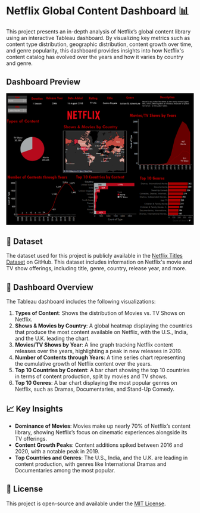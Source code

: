 

# Netflix Global Content Dashboard 📊

This project presents an in-depth analysis of Netflix’s global content library using an interactive Tableau dashboard. By visualizing key metrics such as content type distribution, geographic distribution, content growth over time, and genre popularity, this dashboard provides insights into how Netflix's content catalog has evolved over the years and how it varies by country and genre.

## Dashboard Preview
![Netflix Dashboard](https://github.com/Shristi-Kammar/Netflix-Content-Analysis/blob/main/Screenshot%202024-10-11%20142726.png)

## 📁 Dataset

The dataset used for this project is publicly available in the [Netflix Titles Dataset](https://github.com/DataScienceRoadMapDSRM/Tableau-Dashboards-info/blob/main/netflix_titles.csv) on GitHub. This dataset includes information on Netflix's movie and TV show offerings, including title, genre, country, release year, and more.

## 🎨 Dashboard Overview

The Tableau dashboard includes the following visualizations:

1. **Types of Content**: Shows the distribution of Movies vs. TV Shows on Netflix.
2. **Shows & Movies by Country**: A global heatmap displaying the countries that produce the most content available on Netflix, with the U.S., India, and the U.K. leading the chart.
3. **Movies/TV Shows by Year**: A line graph tracking Netflix content releases over the years, highlighting a peak in new releases in 2019.
4. **Number of Contents through Years**: A time series chart representing the cumulative growth of Netflix content over the years.
5. **Top 10 Countries by Content**: A bar chart showing the top 10 countries in terms of content production, split by movies and TV shows.
6. **Top 10 Genres**: A bar chart displaying the most popular genres on Netflix, such as Dramas, Documentaries, and Stand-Up Comedy.



## 📈 Key Insights

- **Dominance of Movies**: Movies make up nearly 70% of Netflix’s content library, showing Netflix’s focus on cinematic experiences alongside its TV offerings.
- **Content Growth Peaks**: Content additions spiked between 2016 and 2020, with a notable peak in 2019.
- **Top Countries and Genres**: The U.S., India, and the U.K. are leading in content production, with genres like International Dramas and Documentaries among the most popular.

## 📝 License

This project is open-source and available under the [MIT License](LICENSE).



